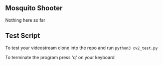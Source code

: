 ## Mosquito Shooter

Nothing here so far

## Test Script
To test your videostream clone into the repo and run  `python3 cv2_test.py` 

To terminate the program press 'q' on your keyboard
